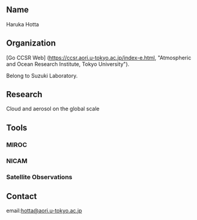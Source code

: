 ## Name

Haruka Hotta

## Organization

[Go CCSR Web] (https://ccsr.aori.u-tokyo.ac.jp/index-e.html, "Atmospheric and Ocean Research Institute, Tokyo University").

Belong to Suzuki Laboratory.

## Research

Cloud and aerosol on the global scale

## Tools

### MIROC

### NICAM

### Satellite Observations

## Contact

email:hotta@aori.u-tokyo.ac.jp
